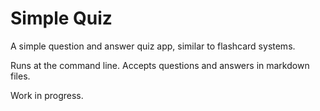 # Simple Quiz

A simple question and answer quiz app, similar to flashcard systems.

Runs at the command line. Accepts questions and answers in markdown files.

Work in progress.
